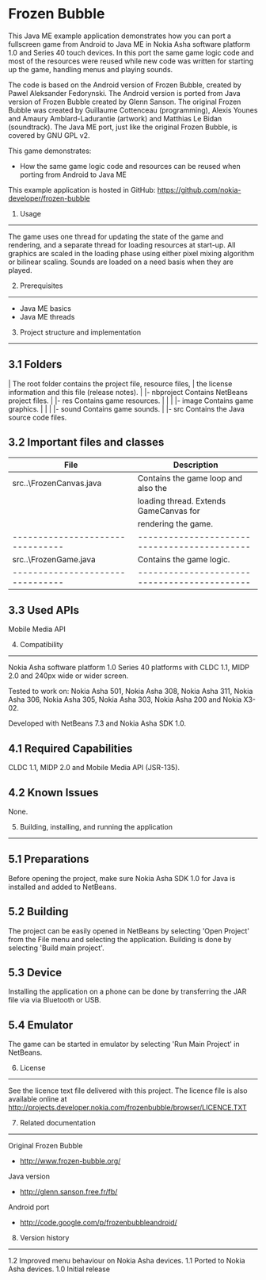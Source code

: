 Frozen Bubble
=============

This Java ME example application demonstrates how you can port a fullscreen
game from Android to Java ME in Nokia Asha software platform 1.0 and Series 40 
touch devices. In this port the same game logic code and most of the resources 
were reused while new code was written for starting up the game, handling menus 
and playing sounds.

The code is based on the Android version of Frozen Bubble, created by Pawel
Aleksander Fedorynski. The Android version is ported from Java version of
Frozen Bubble created by Glenn Sanson. The original Frozen Bubble was created
by Guillaume Cottenceau (programming), Alexis Younes and Amaury
Amblard-Ladurantie (artwork) and Matthias Le Bidan (soundtrack). The Java ME
port, just like the original Frozen Bubble, is covered by GNU GPL v2.

This game demonstrates:
* How the same game logic code and resources can be reused when porting from 
  Android to Java ME

This example application is hosted in GitHub:
https://github.com/nokia-developer/frozen-bubble

1. Usage
-------------------------------------------------------------------------------

The game uses one thread for updating the state of the game and rendering, and
a separate thread for loading resources at start-up. All graphics are scaled in
the loading phase using either pixel mixing algorithm or bilinear scaling. 
Sounds are loaded on a need basis when they are played.


2. Prerequisites
-------------------------------------------------------------------------------

* Java ME basics
* Java ME threads


3. Project structure and implementation
-------------------------------------------------------------------------------

3.1 Folders
-----------

 \|                  The root folder contains the project file, resource files,
 \|                  the license information and this file (release notes).
 \|
 \|- nbproject       Contains NetBeans project files.
 \|
 \|- res             Contains game resources.
 \|  \|
 \|  \|- image        Contains game graphics.
 \|  \|
 \|  \|- sound        Contains game sounds.
 \|
 \|- src             Contains the Java source code files.


3.2 Important files and classes
-------------------------------

| File                           | Description                                |
|--------------------------------|--------------------------------------------|
| src\..\FrozenCanvas.java       | Contains the game loop and also the        |
|                                | loading thread. Extends GameCanvas for     |
|                                | rendering the game.                        |
|--------------------------------|--------------------------------------------|
| src\..\FrozenGame.java         | Contains the game logic.                   |
|--------------------------------|--------------------------------------------|


3.3 Used APIs
-------------

Mobile Media API


4. Compatibility
-------------------------------------------------------------------------------

Nokia Asha software platform 1.0
Series 40 platforms with CLDC 1.1, MIDP 2.0 and 240px wide or wider screen.

Tested to work on: 
Nokia Asha 501, Nokia Asha 308, Nokia Asha 311, Nokia Asha 306, Nokia Asha 305, 
Nokia Asha 303, Nokia Asha 200 and Nokia X3-02. 

Developed with NetBeans 7.3 and Nokia Asha SDK 1.0.


4.1 Required Capabilities
-------------------------

CLDC 1.1, MIDP 2.0 and Mobile Media API (JSR-135).


4.2 Known Issues
----------------

None.


5. Building, installing, and running the application
-------------------------------------------------------------------------------

5.1 Preparations
----------------

Before opening the project, make sure Nokia Asha SDK 1.0 for Java is installed and 
added to NetBeans. 

5.2 Building
------------

The project can be easily opened in NetBeans by selecting 'Open Project' 
from the File menu and selecting the application. Building is done by selecting 
'Build main project'.

5.3 Device
--------------

Installing the application on a phone can be done by transferring the JAR file 
via via Bluetooth or USB.

5.4 Emulator
------------

The game can be started in emulator by selecting 'Run Main Project' in NetBeans.


6. License
-------------------------------------------------------------------------------

See the licence text file delivered with this project. The licence file is also
available online at
http://projects.developer.nokia.com/frozenbubble/browser/LICENCE.TXT


7. Related documentation
-------------------------------------------------------------------------------

Original Frozen Bubble
* http://www.frozen-bubble.org/

Java version
* http://glenn.sanson.free.fr/fb/

Android port
* http://code.google.com/p/frozenbubbleandroid/


8. Version history
-------------------------------------------------------------------------------

1.2 Improved menu behaviour on Nokia Asha devices.
1.1 Ported to Nokia Asha devices.
1.0 Initial release
